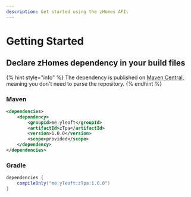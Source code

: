 ```yaml
---
description: Get started using the zHomes API.
---
```


# Getting Started

## Declare zHomes dependency in your build files

{% hint style="info" %}
The dependency is published on [Maven Central](https://mvnrepository.com/repos/central), meaning you don't need to parse the repository.
{% endhint %}

### Maven

```xml
<dependencies>
    <dependency>
        <groupId>me.yleoft</groupId>
        <artifactId>zTpa</artifactId>
        <version>1.0.0</version>
        <scope>provided</scope>
    </dependency>
</dependencies>
```

### Gradle

```gradle
dependencies {
    compileOnly("me.yleoft:zTpa:1.0.0")
}
```
